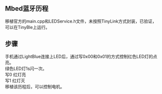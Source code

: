 ## Mbed蓝牙历程   
移植官方的main.cpp和LEDService.h文件，未按照TinyLink方式封装，已验证，可以在TinyBle上运行。  
## 步骤
手机通过LightBlue连接上LED后，通过写0x00和0x01的方式控制红色LED灯的点亮。  
绿色LED灯1s闪一次。  
写0 红灯亮  
写1 红灯灭   
移植该历程后，可以控制电机。 
